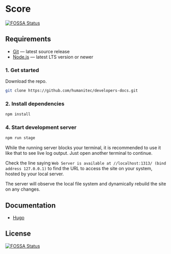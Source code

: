 # Score
[![FOSSA Status](https://app.fossa.com/api/projects/git%2Bgithub.com%2Fscore-spec%2Fscore.dev.svg?type=shield)](https://app.fossa.com/projects/git%2Bgithub.com%2Fscore-spec%2Fscore.dev?ref=badge_shield)


## Requirements

- [Git](https://git-scm.com/) — latest source release
- [Node.js](https://nodejs.org/) — latest LTS version or newer

### 1. Get started

Download the repo.

```bash
git clone https://github.com/humanitec/developers-docs.git
```

### 2. Install dependencies

```bash
npm install
```

### 4. Start development server

```bash
npm run stage
```

While the running server blocks your terminal, it is recommended to use it like that to see live log output. Just open another terminal to continue.

Check the line saying `Web Server is available at //localhost:1313/ (bind address 127.0.0.1)` to find the URL to access the site on your system, hosted by your local server.

The server will observe the local file system and dynamically rebuild the site on any changes.

## Documentation

- [Hugo](https://gohugo.io/documentation/)


## License
[![FOSSA Status](https://app.fossa.com/api/projects/git%2Bgithub.com%2Fscore-spec%2Fscore.dev.svg?type=large)](https://app.fossa.com/projects/git%2Bgithub.com%2Fscore-spec%2Fscore.dev?ref=badge_large)